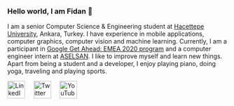 ### Hello world, I am Fidan :wave:

I am a senior Computer Science & Engineering student at [Hacettepe University](https://www.cs.hacettepe.edu.tr/), Ankara, Turkey. I have experience in mobile applications, computer graphics, computer vision and machine learning. Currently, I am a participant in [Google Get Ahead: EMEA 2020 program](https://events.withgoogle.com/get-ahead-emea-2020/) and a computer engineer intern at [ASELSAN](https://www.aselsan.com.tr/). I like to improve myself and learn new things. Apart from being a student and a developer, I enjoy playing piano, doing yoga, traveling and playing sports.
  
<div>
<a href="https://www.linkedin.com/in/fidansamet/"><img alt="LinkedIn" width="40" height="40" src="https://image.flaticon.com/icons/svg/174/174857.svg"></a>
&nbsp;&nbsp;&nbsp;
<a href="https://twitter.com/fidansameet"><img alt="Twitter" width="40" height="40" src="https://image.flaticon.com/icons/svg/733/733579.svg"></a>
&nbsp;&nbsp;&nbsp;
<a href="https://www.youtube.com/channel/UCwD08EHzr7C6BOM3n0UlINA"><img alt="YouTube" width="40" height="40" src="https://image.flaticon.com/icons/svg/1384/1384060.svg"></a>
</div>
